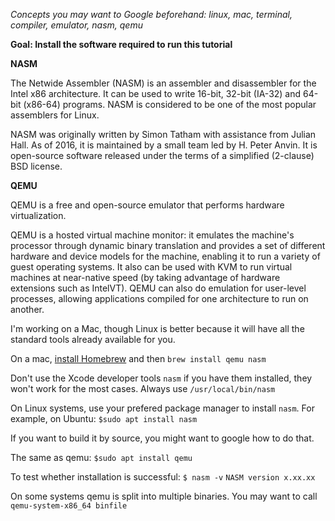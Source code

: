 *Concepts you may want to Google beforehand: linux, mac, terminal, compiler, emulator, nasm, qemu*

**Goal: Install the software required to run this tutorial**

**NASM**

The Netwide Assembler (NASM) is an assembler and disassembler for the Intel x86 architecture. It can be used to write 16-bit, 32-bit (IA-32) and 64-bit (x86-64) programs. NASM is considered to be one of the most popular assemblers for Linux.

NASM was originally written by Simon Tatham with assistance from Julian Hall. As of 2016, it is maintained by a small team led by H. Peter Anvin. It is open-source software released under the terms of a simplified (2-clause) BSD license.

**QEMU**

QEMU is a free and open-source emulator that performs hardware virtualization.

QEMU is a hosted virtual machine monitor: it emulates the machine's processor through dynamic binary translation and provides a set of different hardware and device models for the machine, enabling it to run a variety of guest operating systems. It also can be used with KVM to run virtual machines at near-native speed (by taking advantage of hardware extensions such as IntelVT). QEMU can also do emulation for user-level processes, allowing applications compiled for one architecture to run on another.

I'm working on a Mac, though Linux is better because it will have all the standard tools already
available for you.

On a mac, [install Homebrew](http://brew.sh) and then `brew install qemu nasm`

Don't use the Xcode developer tools `nasm` if you have them installed, they won't work for the most cases. Always use `/usr/local/bin/nasm`

On Linux systems, use your prefered package manager to install `nasm`. For example, on Ubuntu:
  `$sudo apt install nasm`

If you want to build it by source, you might want to google how to do that.

The same as qemu:
  `$sudo apt install qemu`

To test whether installation is successful:
  `$ nasm -v`
  `NASM version x.xx.xx`

On some systems qemu is split into multiple binaries. You may want
to call `qemu-system-x86_64 binfile`
